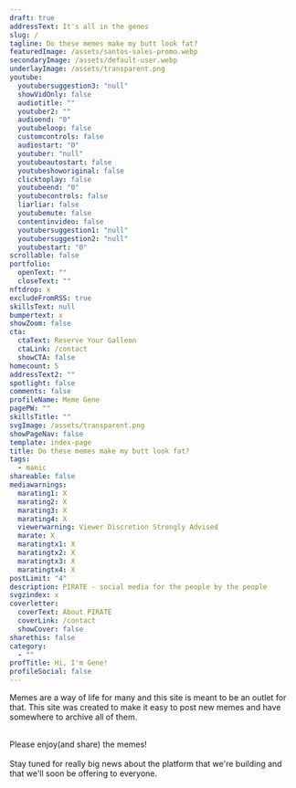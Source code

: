 ```yaml
---
draft: true
addressText: It's all in the genes
slug: /
tagline: Do these memes make my butt look fat?
featuredImage: /assets/santos-sales-promo.webp
secondaryImage: /assets/default-user.webp
underlayImage: /assets/transparent.png
youtube:
  youtubersuggestion3: "null"
  showVidOnly: false
  audiotitle: ""
  youtuber2: ""
  audioend: "0"
  youtubeloop: false
  customcontrols: false
  audiostart: "0"
  youtuber: "null"
  youtubeautostart: false
  youtubeshoworiginal: false
  clicktoplay: false
  youtubeend: "0"
  youtubecontrols: false
  liarliar: false
  youtubemute: false
  contentinvideo: false
  youtubersuggestion1: "null"
  youtubersuggestion2: "null"
  youtubestart: "0"
scrollable: false
portfolio:
  openText: ""
  closeText: ""
nftdrop: x
excludeFromRSS: true
skillsText: null
bumpertext: x
showZoom: false
cta:
  ctaText: Reserve Your Galleon
  ctaLink: /contact
  showCTA: false
homecount: 5
addressText2: ""
spotlight: false
comments: false
profileName: Meme Gene
pagePW: ""
skillsTitle: ""
svgImage: /assets/transparent.png
showPageNav: false
template: index-page
title: Do these memes make my butt look fat?
tags:
  - manic
shareable: false
mediawarnings:
  marating1: X
  marating2: X
  marating3: X
  marating4: X
  viewerwarning: Viewer Discretion Strongly Advised
  marate: X
  maratingtx1: X
  maratingtx2: X
  maratingtx3: X
  maratingtx4: X
postLimit: "4"
description: PIRATE - social media for the people by the people
svgzindex: x
coverletter:
  coverText: About PIRATE
  coverLink: /contact
  showCover: false
sharethis: false
category:
  - ""
profTitle: Hi, I'm Gene!
profileSocial: false
---
```

<div class="" style="text-align:left;">Memes are a way of life for
  many and this site is meant to be an outlet for that. This site was created to
  make it easy to post new memes and have somewhere to archive all of
  them.</div><br /> <p>Please enjoy(and share) the memes! <br /><br />Stay tuned
  for really big news about the platform that we're building and that we'll soon
  be offering to everyone. </p>